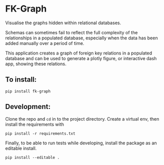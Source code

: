 FK-Graph
========

Visualise the graphs hidden within relational databases.

Schemas can sometimes fail to reflect the full complexity of the relationships in a 
populated database, especially when the data has been added manually over a period of time.

This application creates a graph of foreign key relations in a populated database and 
can be used to generate a plotly figure, or interactive dash app, showing these relations.

To install:
-----------

```
pip install fk-graph
```

Development:
------------

Clone the repo and `cd` in to the project directory. Create a virtual env, then install
the requirements with

```
pip install -r requirements.txt
```

Finally, to be able to run tests while developing, install the package as an editable install.

```
pip install --editable .
```
